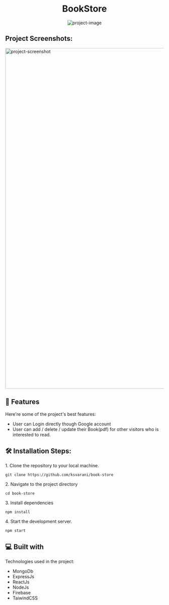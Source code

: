 <h1 align="center" id="title">BookStore</h1>

<p align="center"><img src="https://socialify.git.ci/ksvarani204/book-store/image?description=1&amp;language=1&amp;name=1&amp;owner=1&amp;theme=Light" alt="project-image"></p>

<h2>Project Screenshots:</h2>

<img src="https://repositry-images.vercel.app/static/media/bookStore_img.bf5770ad32f76d19f7d1.png" alt="project-screenshot" width="1080"
  />

  
  
<h2>🧐 Features</h2>

Here're some of the project's best features:

*   User can Login directly though Google account
*   User can add / delete / update their Book(pdf) for other visitors who is interested to read.

<h2>🛠️ Installation Steps:</h2>

<p>1. Clone the repository to your local machine.</p>

```
git clone https://github.com/ksvarani/book-store
```

<p>2. Navigate to the project directory</p>

```
cd book-store
```

<p>3. Install dependencies</p>

```
npm install
```

<p>4. Start the development server.</p>

```
npm start
```

  
  
<h2>💻 Built with</h2>

Technologies used in the project:

*   MongoDb
*   ExpressJs
*   ReactJs
*   NodeJs
*   Firebase
*   TaiwindCSS
